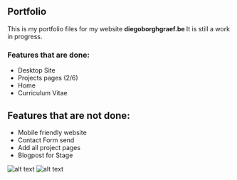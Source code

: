 ## Portfolio
This is my portfolio files for my website <b> diegoborghgraef.be </b> It is still a work in progress. 

### Features that are done:
- Desktop Site
- Projects pages (2/6)
- Home
- Curriculum Vitae

## Features that are not done:
- Mobile friendly website
- Contact Form send
- Add all project pages
- Blogpost for Stage

![alt text](https://i.imgur.com/zd8024I.png)
![alt text](https://i.imgur.com/K7ngLYe.png)
